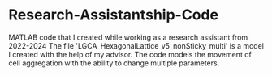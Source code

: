 # Research-Assistantship-Code
MATLAB code that I created while working as a research assistant from 2022-2024
The file 'LGCA_HexagonalLattice_v5_nonSticky_multi' is a model I created with the help of my advisor. The code models the movement of cell aggregation with the ability to change multiple parameters. 
